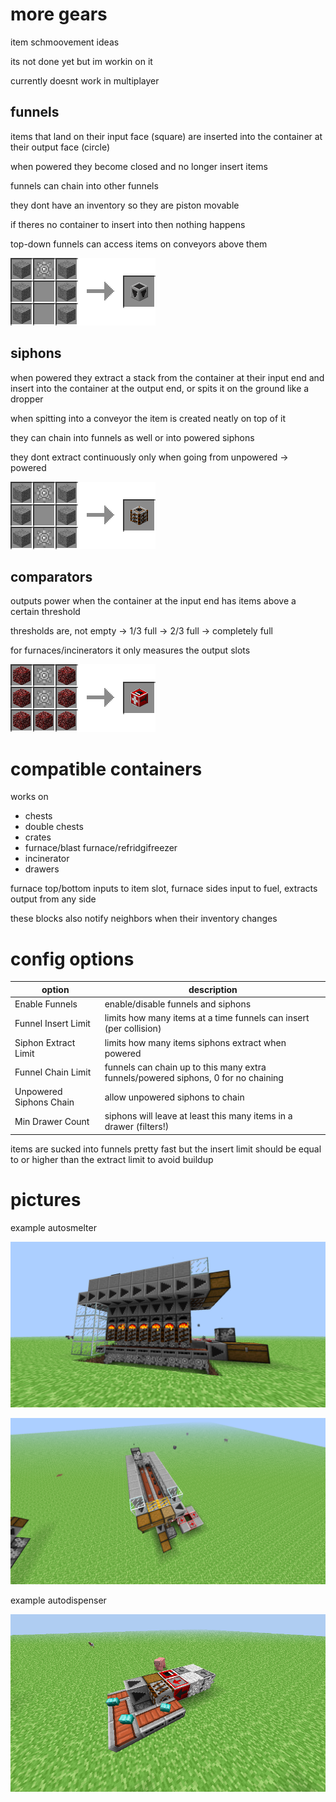 # more gears

item schmoovement ideas

its not done yet but im workin on it

currently doesnt work in multiplayer

## funnels

items that land on their input face (square) are inserted into the container at their output face (circle)

when powered they become closed and no longer insert items

funnels can chain into other funnels

they dont have an inventory so they are piston movable

if theres no container to insert into then nothing happens

top-down funnels can access items on conveyors above them

![funnel recipe](img/funnelrecipe.png)

## siphons

when powered they extract a stack from the container at their input end and insert into the container at the output end, or spits it on the ground like a dropper

when spitting into a conveyor the item is created neatly on top of it

they can chain into funnels as well or into powered siphons

they dont extract continuously only when going from unpowered -> powered

![siphon recipe](img/siphonrecipe.png)

## comparators

outputs power when the container at the input end has items above a certain threshold

thresholds are, not empty -> 1/3 full -> 2/3 full -> completely full

for furnaces/incinerators it only measures the output slots

![comparator recipe](img/comparatorrecipe.png)

# compatible containers

works on

- chests
- double chests
- crates
- furnace/blast furnace/refridgifreezer
- incinerator
- drawers

furnace top/bottom inputs to item slot, furnace sides input to fuel, extracts output from any side

these blocks also notify neighbors when their inventory changes 

# config options

| option                  | description                                                                         | 
|-------------------------|-------------------------------------------------------------------------------------|
| Enable Funnels          | enable/disable funnels and siphons                                                  |
| Funnel Insert Limit     | limits how many items at a time funnels can insert (per collision)                  |
| Siphon Extract Limit    | limits how many items siphons extract when powered                                  |
| Funnel Chain Limit      | funnels can chain up to this many extra funnels/powered siphons, 0 for no chaining  |
| Unpowered Siphons Chain | allow unpowered siphons to chain                                                    |
| Min Drawer Count        | siphons will leave at least this many items in a drawer (filters!)                  |

items are sucked into funnels pretty fast but the insert limit should be equal to or higher than the extract limit to avoid buildup

# pictures

example autosmelter

![autosmelter](img/autosmelter.png)

![autosmelter top](img/autosmeltertop.png)

example autodispenser

![autodispenser](img/autodispenser.png)